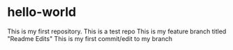 # hello-world
This is my first repository. This is a test repo
This is my feature branch titled "Readme Edits"
This is my first commit/edit to my branch
